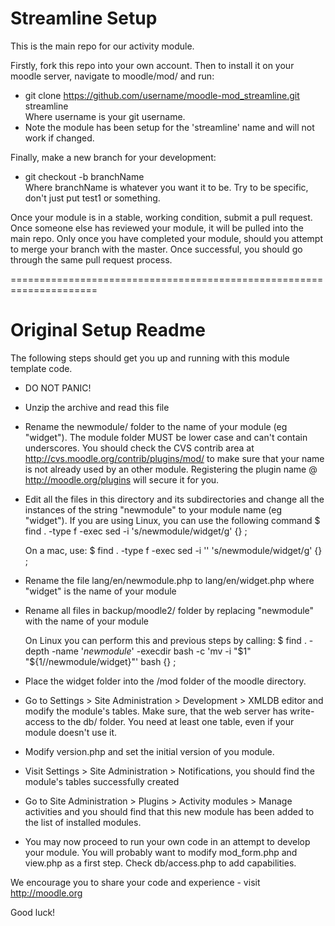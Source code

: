 # Streamline Setup
This is the main repo for our activity module.

Firstly, fork this repo into your own account. Then to install it on 
your moodle server, navigate to moodle/mod/ and run:
* git clone https://github.com/username/moodle-mod_streamline.git streamline <br>
Where username is your git username.
* Note the module has been setup for the 'streamline' name and will not work if changed.

Finally, make a new branch for your development:
* git checkout -b branchName <br>
Where branchName is whatever you want it to be. Try to be specific, don't
just put test1 or something.

Once your module is in a stable, working condition, submit a pull request.
Once someone else has reviewed your module, it will be pulled into the main
repo. Only once you have completed your module, should you attempt to merge 
your branch with the master. Once successful, you should go through the same
pull request process.

=====================================================================
# Original Setup Readme
The following steps should get you up and running with
this module template code.

* DO NOT PANIC!

* Unzip the archive and read this file

* Rename the newmodule/ folder to the name of your module (eg "widget").
  The module folder MUST be lower case and can't contain underscores. You should check the CVS contrib
  area at http://cvs.moodle.org/contrib/plugins/mod/ to make sure that
  your name is not already used by an other module. Registering the plugin
  name @ http://moodle.org/plugins will secure it for you.

* Edit all the files in this directory and its subdirectories and change
  all the instances of the string "newmodule" to your module name
  (eg "widget"). If you are using Linux, you can use the following command
  $ find . -type f -exec sed -i 's/newmodule/widget/g' {} \;

  On a mac, use:
  $ find . -type f -exec sed -i '' 's/newmodule/widget/g' {} \;

* Rename the file lang/en/newmodule.php to lang/en/widget.php
  where "widget" is the name of your module

* Rename all files in backup/moodle2/ folder by replacing "newmodule" with
  the name of your module

  On Linux you can perform this and previous steps by calling:
  $ find . -depth -name '*newmodule*' -execdir bash -c 'mv -i "$1" "${1//newmodule/widget}"' bash {} \;

* Place the widget folder into the /mod folder of the moodle
  directory.

* Go to Settings > Site Administration > Development > XMLDB editor
  and modify the module's tables.
  Make sure, that the web server has write-access to the db/ folder.
  You need at least one table, even if your module doesn't use it.

* Modify version.php and set the initial version of you module.

* Visit Settings > Site Administration > Notifications, you should find
  the module's tables successfully created

* Go to Site Administration > Plugins > Activity modules > Manage activities
  and you should find that this new module has been added to the list of
  installed modules.

* You may now proceed to run your own code in an attempt to develop
  your module. You will probably want to modify mod_form.php and view.php
  as a first step. Check db/access.php to add capabilities.

We encourage you to share your code and experience - visit http://moodle.org

Good luck!

